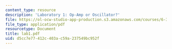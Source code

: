 ```yaml
---
content_type: resource
description: 'Laboratory 1: Op-Amp or Oscillator?'
file: https://ol-ocw-studio-app-production.s3.amazonaws.com/courses/6-331-advanced-circuit-techniques-spring-2002/d5cc7e77412c403ac59a237549bc952f_lab1.pdf
file_type: application/pdf
resourcetype: Document
title: lab1.pdf
uid: d5cc7e77-412c-403a-c59a-237549bc952f
---
```

